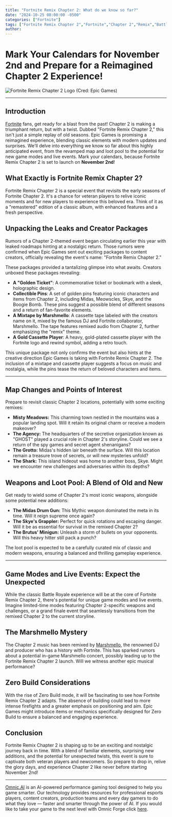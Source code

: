 ```yaml
---
title: "Fortnite Remix Chapter 2: What do we know so far?"
date: "2024-10-25 08:00:00 -0500"
categories: ["Fortnite"]
tags: ["Fortnite Remix Chapter 2","Fortnite","Chapter 2","Remix","Battle Royale","new season","leaks","map changes","weapons","loot pool","game modes","live events","Marshmello","Zero Build","November 2nd"]
author:
---
```


# Mark Your Calendars for November 2nd and Prepare for a Reimagined Chapter 2 Experience!

![Fortnite Remix Chapter 2 Logo](/2024-10-25-Fortnite-Remix-Chapter-2-What-do-we-know-so-far.png)
(Cred: Epic Games)

---

## Introduction

[Fortnite](https://www.fortnite.com/?lang=en-US) fans, get ready for a blast from the past!  Chapter 2 is making a triumphant return, but with a twist.  Dubbed "Fortnite Remix Chapter 2," this isn't just a simple replay of old seasons. Epic Games is promising a reimagined experience, blending classic elements with modern updates and surprises.  We'll delve into everything we know so far about this highly anticipated event, from the revamped map and loot pool to the potential for new game modes and live events.  Mark your calendars, because Fortnite Remix Chapter 2 is set to launch on **November 2nd**!

## What Exactly is Fortnite Remix Chapter 2?

Fortnite Remix Chapter 2 is a special event that revisits the early seasons of Fortnite Chapter 2. It's a chance for veteran players to relive iconic moments and for new players to experience this beloved era.  Think of it as a "remastered" edition of a classic album, with enhanced features and a fresh perspective.

## Unpacking the Leaks and Creator Packages

Rumors of a Chapter 2-themed event began circulating earlier this year with leaked roadmaps hinting at a nostalgic return. Those rumors were confirmed when Epic Games sent out exciting packages to content creators, officially revealing the event's name: "Fortnite Remix Chapter 2."  

These packages provided a tantalizing glimpse into what awaits.  Creators unboxed these packages revealing:

* **A "Golden Ticket"**: A commemorative ticket or bookmark with a sleek, holographic design.
* **Collectible Pins**:  A set of golden pins featuring iconic characters and items from Chapter 2, including Midas, Meowscles, Skye, and the Boogie Bomb.  These pins suggest a possible blend of different seasons and a return of fan-favorite elements.
* **A Mixtape by Marshmello**: A cassette tape labeled with the creators name on it, mixed by the famous DJ and Fortnite collaborator, Marshmello.  The tape features remixed audio from Chapter 2, further emphasizing the "remix" theme.
* **A Gold Cassette Player**: A heavy, gold-plated cassette player with the Fortnite logo and rewind symbol, adding a retro touch.

This unique package not only confirms the event but also hints at the creative direction Epic Games is taking with Fortnite Remix Chapter 2. The inclusion of a mixtape and cassette player suggests a focus on music and nostalgia, while the pins tease the return of beloved characters and items.

---

## Map Changes and Points of Interest

Prepare to revisit classic Chapter 2 locations, potentially with some exciting remixes:

* **Misty Meadows:** This charming town nestled in the mountains was a popular landing spot.  Will it retain its original charm or receive a modern makeover?
* **The Agency:**  The headquarters of the secretive organization known as "GHOST" played a crucial role in Chapter 2's storyline.  Could we see a return of the spy games and secret agent shenanigans?
* **The Grotto:** Midas's hidden lair beneath the surface.  Will this location remain a treasure trove of secrets, or will new mysteries unfold?
* **The Shark:** This island hideout was home to another boss, Skye.  Might we encounter new challenges and adversaries within its depths?

## Weapons and Loot Pool: A Blend of Old and New

Get ready to wield some of Chapter 2's most iconic weapons, alongside some potential new additions:

* **The Midas Drum Gun:** This Mythic weapon dominated the meta in its time. Will it reign supreme once again?
* **The Skye's Grappler:**  Perfect for quick rotations and escaping danger.  Will it be as essential for survival in the remixed Chapter 2?
* **The Brutus' Minigun:**  Unleash a storm of bullets on your opponents.  Will this heavy hitter still pack a punch?

The loot pool is expected to be a carefully curated mix of classic and modern weapons, ensuring a balanced and thrilling gameplay experience.

---

## Game Modes and Live Events: Expect the Unexpected

While the classic Battle Royale experience will be at the core of Fortnite Remix Chapter 2, there's potential for unique game modes and live events. Imagine limited-time modes featuring Chapter 2-specific weapons and challenges, or a grand finale event that seamlessly transitions from the remixed Chapter 2 to the current storyline.

## The Marshmello Mystery

The Chapter 2 music has been remixed by [Marshmello](https://www.instagram.com/marshmello/?hl=en), the renowned DJ and producer who has a history with Fortnite.  This has sparked rumors about a potential in-game Marshmello concert, possibly leading up to the Fortnite Remix Chapter 2 launch.  Will we witness another epic musical performance?

## Zero Build Considerations

With the rise of Zero Build mode, it will be fascinating to see how Fortnite Remix Chapter 2 adapts.  The absence of building could lead to more intense firefights and a greater emphasis on positioning and aim.  Epic Games might introduce items or mechanics specifically designed for Zero Build to ensure a balanced and engaging experience.

## Conclusion

Fortnite Remix Chapter 2 is shaping up to be an exciting and nostalgic journey back in time.  With a blend of familiar elements, surprising new additions, and the potential for unexpected twists, this event is sure to captivate both veteran players and newcomers.  So prepare to drop in, relive the glory days, and experience Chapter 2 like never before starting November 2nd!

---

[Omnic.AI](https://www.omnic.ai/) is an AI-powered performance gaming tool designed to help you game smarter. Our technology provides resources for professional esports players, content creators, production teams and every day gamers to do what they love — faster and smarter through the power of AI. If you would like to take your game to the next level with Omnic Forge click [here](https://forge.omnic.ai/).
